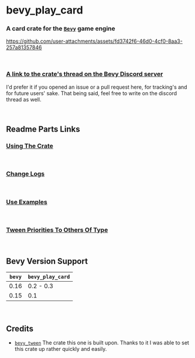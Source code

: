 # bevy_play_card
### A card crate for the [`Bevy`](https://bevyengine.org/) game engine



https://github.com/user-attachments/assets/fd3742f6-46d0-4cf0-8aa3-257a81357846


<br>

### [A link to the crate's thread on the Bevy Discord server](https://discord.com/channels/691052431525675048/1354856571083034866)

I'd prefer it if you opened an issue or a pull request here, for tracking's and for future users' sake.
That being said, feel free to write on the discord thread as well.

<br>

## Readme Parts Links

### [Using The Crate](docs/using_the_crate.md) 
<br>

### [Change Logs](docs/change_logs.md)
<br>

### [Use Examples](examples/use_examples.md)
<br>

### [Tween Priorities To Others Of Type](docs/tween_priorities_to_others_of_type.md)
<br>

## Bevy Version Support
| `bevy` | `bevy_play_card` |
|--------|------------------|
| 0.16   | 0.2 - 0.3        |
| 0.15   | 0.1              |
<br>

## Credits
- [`bevy_tween`](https://github.com/Multirious/bevy_tween)
  The crate this one is built upon. Thanks to it I was able to set this crate up rather quickly and easily.
